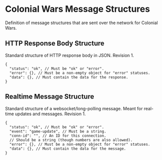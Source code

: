 # Colonial Wars Message Structures
Definition of message structures that are sent over the network for Colonial Wars.

## HTTP Response Body Structure
Standard structure of HTTP response body in JSON.
Revision 1.
```jsonc
{
  "status": "ok", // Must be "ok" or "error".
  "error": {}, // Must be a non-empty object for "error" statuses.
  "data": {}, // Must contain the data for the response.
}
```

## Realtime Message Structure
Standard structure of a websocket/long-polling message. Meant for real-time updates
and messages. Revision 1.
```jsonc
{
  "status": "ok", // Must be "ok" or "error".
  "event": "game-update", // Must be a string.
  "conn-id": "", // An ID for this connection.
  // Should be a string (though numbers are also allowed).
  "error": {}, // Must be a non-empty object for "error" statuses.
  "data": {}, // Must contain the data for the message.
}
```
